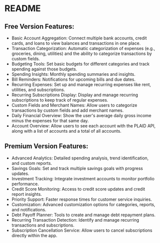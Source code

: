 <h1>README</h1>

<h2>Free Version Features:</h2>

<ul>
<li>Basic Account Aggregation: Connect multiple bank accounts, credit cards, and loans to view balances and transactions in one place.</li>
<li>Transaction Categorization: Automatic categorization of expenses (e.g., groceries, dining, utilities) and the ability to categorize transactions by custom fields.</li>
<li>Budgeting Tools: Set basic budgets for different categories and track spending against those budgets.</li>
<li>Spending Insights: Monthly spending summaries and insights.</li>
<li>Bill Reminders: Notifications for upcoming bills and due dates.</li>
<li>Recurring Expenses: Set up and manage recurring expenses like rent, utilities, and subscriptions.</li>
<li>Recurring Subscriptions Display: Display and manage recurring subscriptions to keep track of regular expenses.</li>
<li>Custom Fields and Merchant Names: Allow users to categorize transactions by custom fields and add merchant names.</li>
<li>Daily Financial Overview: Show the user's average daily gross income minus the expenses for that same day.</li>
<li>Account Overview: Allow users to see each account with the PLAID API, along with a list of accounts and a total of all accounts.</li>
</ul>


<h2>Premium Version Features:</h2>

<ul>
<li>Advanced Analytics: Detailed spending analysis, trend identification, and custom reports.</li>
<li>Savings Goals: Set and track multiple savings goals with progress updates.</li>
<li>Investment Tracking: Integrate investment accounts to monitor portfolio performance.</li>
<li>Credit Score Monitoring: Access to credit score updates and credit report insights.</li>
<li>Priority Support: Faster response times for customer service inquiries.</li>
<li>Customization: Advanced customization options for categories, reports, and notifications.</li>
<li>Debt Payoff Planner: Tools to create and manage debt repayment plans.</li>
<li>Recurring Transaction Detection: Identify and manage recurring transactions and subscriptions.</li>
<li>Subscription Cancellation Service: Allow users to cancel subscriptions directly within the app.</li>
</ul>
